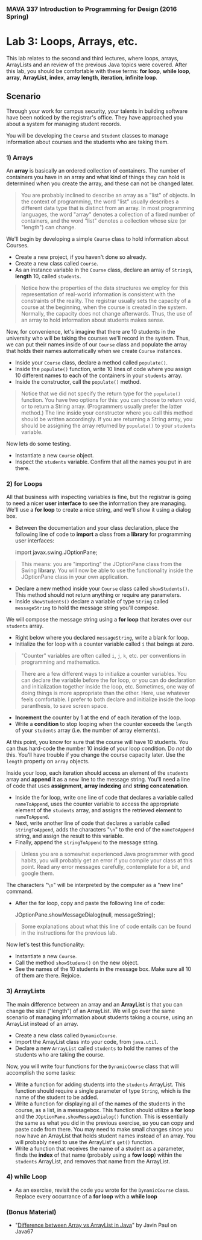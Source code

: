 ### MAVA 337 Introduction to Programming for Design  (2016 Spring)

# Lab 3: Loops, Arrays, etc.

This lab relates to the second and third lectures, where loops, arrays, ArrayLists and an review of the previous Java topics were covered. After this lab, you should be comfortable with these terms: **for loop**, **while loop**, **array**, **ArrayList**, **index**, **array length**, **iteration**, **infinite loop**.

## Scenario

Through your work for campus security, your talents in building software  have been noticed by the registrar's office. They have approached you about a system for managing student records.

You will be developing the `Course` and `Student` classes to manage information about courses and the students who are taking them.

### 1) Arrays

An **array** is basically an ordered collection of containers. The number of containers you have in an array and what kind of things they can hold is determined when you create the array, and these can not be changed later.

> You are probably inclined to describe an array as a "list" of objects. In the context of programming, the word "list" usually describes a different data type that is distinct from an array. In most programming languages, the word "array" denotes a collection of a fixed number of containers, and the word "list" denotes a collection whose size (or "length") can change.

We'll begin by developing a simple `Course` class to hold information about Courses.

- Create a new project, if you haven't done so already.
- Create a new class called `Course`.
- As an instance variable in the `Course` class, declare an array of `String`s, **length** 10, called `students`.

> Notice how the properties of the data structures we employ for this representation of real-world information is consistent with the constraints of the reality. The registrar usually sets the capacity of a course at the beginning, when the course is created in the system. Normally, the capacity does not change afterwards. Thus, the use of an array to hold information about students makes sense.

Now, for convenience, let's imagine that there are 10 students in the university who will be taking the courses we'll record in the system. Thus, we can put their names inside of our `Course` class and populate the array that holds their names automatically when we create `Course` instances.

- Inside your `Course` class, declare a method called `populate()`.
- Inside the `populate()` function, write 10 lines of code where you assign 10 different names to each of the containers in your `students` array.
- Inside the constructor, call the `populate()` method.

> Notice that we did not specify the return type for the `populate()` function. You have two options for this: you can choose to return void, or to return a String array. (Programmers usually prefer the latter method.) The line inside your constructor where you call this method should be written accordingly. If you are returning a String array, you should be assigning the array returned by `populate()` to your `students` variable.

Now lets do some testing.

- Instantiate a new `Course` object.
- Inspect the `students` variable. Confirm that all the names you put in are there.

### 2) for Loops

All that business with inspecting variables is fine, but the registrar is going to need a nicer **user interface** to see the information they are managing. We'll use a **for loop** to create a nice string, and we'll show it using a dialog box.

- Between the documentation and your class declaration, place the following line of code to **import** a class from a **library** for programming user interfaces:

    import javax.swing.JOptionPane;

> This means: you are "importing" the JOptionPane class from the Swing **library**. You will now be able to use the functionality inside the JOptionPane class in your own application.

- Declare a new method inside your `Course` class called `showStudents()`. This method should not return anything or require any parameters.
- Inside `showStudents()` declare a variable of type `String` called `messageString` to hold the message string you'll compose.

We will compose the message string using a **for loop** that iterates over our `students` array.

- Right below where you declared `messageString`, write a blank for loop.
- Initialize the for loop with a counter variable called `i` that beings at zero.

> "Counter" variables are often called `i`, `j`, `k`, etc. per conventions in programming and mathematics.

> There are a few different ways to initialize a counter variables. You can declare the variable before the for loop, or you can do declaration and initialization together inside the loop, etc. Sometimes, one way of doing things is more appropriate than the other. Here, use whatever feels comfortable. I prefer to both declare and initialize inside the loop paranthesis, to save screen space.

- **Increment** the counter by 1 at the end of each iteration of the loop.
- Write a **condition** to stop looping when the counter exceeds the `length` of your `students` array (i.e. the number of array elements).

At this point, you know for sure that the course will have 10 students. You can thus hard-code the number 10 inside of your loop condition. Do *not* do this. You'll have trouble if you change the course capacity later. Use the `length` property on `array` objects.

Inside your loop, each iteration should access an element of the `students` array and **append** it as a new line to the message string. You'll need a line of code that uses **assignment**, **array indexing** and **string concatenation**.

- Inside the for loop, write one line of code that declares a variable called `nameToAppend`, uses the counter variable to access the appropriate element of the `students` array, and assigns the retrieved element to `nameToAppend`.
- Next, write another line of code that declares a variable called `stringToAppend`, adds the characters "`\n`" to the end of the `nameToAppend` string, and assign the result to this variable.
- Finally, append the `stringToAppend` to the message string.

> Unless you are a somewhat experienced Java programmer with good habits, you will probably get an error if you compile your class at this point. Read any error messages carefully, contemplate for a bit, and google them.

The characters "`\n`" will be interpreted by the computer as a "new line" command.

- After the for loop, copy and paste the following line of code:

    JOptionPane.showMessageDialog(null, messageString);

> Some explanations about what this line of code entails can be found in the instructions for the previous lab.

Now let's test this functionality:

- Instantiate a new `Course`.
- Call the method `showStudens()` on the new object.
- See the names of the 10 students in the message box. Make sure all 10 of them are there. Rejoice.

### 3) ArrayLists

The main difference between an array and an **ArrayList** is that you can change the size ("length") of an ArrayList.  We will go over the same scenario of managing information about students taking a course, using an ArrayList instead of an array.

- Create a new class called `DynamicCourse`.
- Import the ArrayList class into your code, from `java.util`.
- Declare a new `ArrayList` called `students` to hold the names of the students who are taking the course.

Now, you will write four functions for the `DynamicCourse` class that will accomplish the some tasks:

- Write a function for adding students into the `students` ArrayList. This function should require a single parameter of type `String`, which is the name of the student to be added.
- Write a function for displaying all of the names of the students in the course, as a list, in a messagebox. This function should utilize a **for loop** and the `JOptionPane.showMessageDialog()` function. This is essentially the same as what you did in the previous exercise, so you can copy and paste code from there. You may need to make small changes since you now have an ArrayList that holds student names instead of an array. You will probably need to use the ArrayList's `get()` function.
- Write a function that receives the name of a student as a parameter, finds the **index** of that name (probably using a **fow loop**) within the `students` ArrayList, and removes that name from the ArrayList.

### 4) while Loop

- As an exercise, revisit the code you wrote for the `DynamicCourse` class. Replace every occurrance of a **for loop** with a **while loop**

### (Bonus Material)

- "[Difference between Array vs ArrayList in Java](http://java67.blogspot.com.tr/2012/12/difference-between-array-vs-arraylist-java.html)" by Javin Paul on Java67
